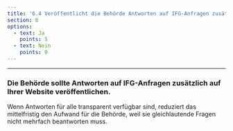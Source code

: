 ```yaml
---
title: '6.4 Veröffentlicht die Behörde Antworten auf IFG-Anfragen zusätzlich auf Ihrer Website (“Access to one, access to all”)?'
section: 6
options:
  - text: Ja
    points: 5
  - text: Nein
    points: 0
---
```


---

### Die Behörde sollte Antworten auf IFG-Anfragen zusätzlich auf Ihrer Website veröffentlichen.

Wenn Antworten für alle transparent verfügbar sind, reduziert das mittelfristig den Aufwand für die Behörde, weil sie gleichlautende Fragen nicht mehrfach beantworten muss.
